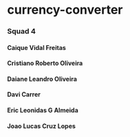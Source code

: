 # currency-converter

### Squad 4

#### Caique Vidal Freitas
#### Cristiano Roberto Oliveira
#### Daiane Leandro Oliveira
#### Davi Carrer
#### Eric Leonidas G Almeida
#### Joao Lucas Cruz Lopes
